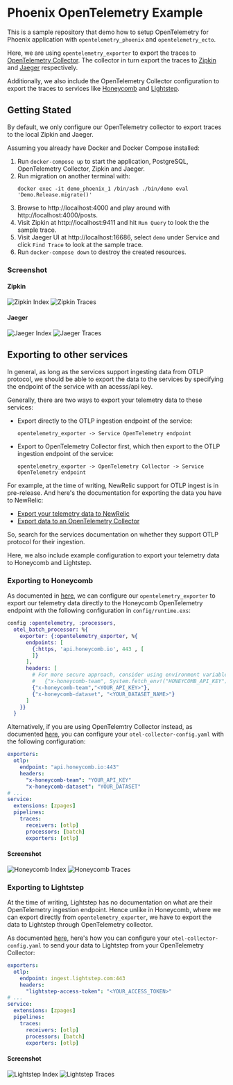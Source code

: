 # Phoenix OpenTelemetry Example

This is a sample repository that demo how to setup OpenTelemetry for Phoenix application
with `opentelemetry_phoenix` and `opentelemetry_ecto`.

Here, we are using `opentelemetry_exporter` to export the traces to [
OpenTelemetry Collector][0]. The collector in turn export the traces to [Zipkin][1] and [
Jaeger][2] respectively.

Additionally, we also include the OpenTelemetry Collector configuration to
export the traces to services like [Honeycomb](https://www.honeycomb.io/) and [Lightstep](https://lightstep.com/).

## Getting Stated

By default, we only configure our OpenTelemetry collector to export traces to
the local Zipkin and Jaeger.

Assuming you already have Docker and Docker Compose installed:

1. Run `docker-compose up` to start the application, PostgreSQL, OpenTelemetry Collector,
   Zipkin and Jaeger.
2. Run migration on another terminal with:
    ```
    docker exec -it demo_phoenix_1 /bin/ash ./bin/demo eval 'Demo.Release.migrate()'
    ```
3. Browse to http://localhost:4000 and play around with
   http://localhost:4000/posts.
4. Visit Zipkin at http://localhost:9411 and hit `Run Query` to look the the sample trace.
5. Visit Jaeger UI at http://localhost:16686, select `demo` under Service  and click `Find Trace` to
look at the sample trace.
6. Run `docker-compose down` to destroy the created resources.

### Screenshot

#### Zipkin

![Zipkin Index](./images/zipkin_index.png)
![Zipkin Traces](./images/zipkin_traces.png)

#### Jaeger

![Jaeger Index](./images/jaeger_index.png)
![Jaeger Traces](./images/jaeger_traces.png)

## Exporting to other services

In general, as long as the services support ingesting data from OTLP protocol,
we should be able to export the data to the services by specifying the endpoint
of the service with an acesss/api key.

Generally, there are two ways to export your telemetry data to these services:

- Export directly to the OTLP ingestion endpoint of the service:
  ```
  opentelemetry_exporter -> Service OpenTelemetry endpoint
  ```
- Export to OpenTelemetry Collector first, which then export to the OTLP
  ingestion endpoint of the service:
  ```
  opentelemetry_exporter -> OpenTelemetry Collector -> Service
  OpenTelemetry endpoint
  ```

For example, at the time of writing, NewRelic support for OTLP ingest is in
pre-release. And here's the documentation for exporting the data you have to
NewRelic:

- [Export your telemetry data to
  NewRelic](https://docs.newrelic.com/docs/integrations/open-source-telemetry-integrations/opentelemetry/opentelemetry-quick-start/#export)
- [Export data to an OpenTelemetry
  Collector](https://docs.newrelic.com/docs/integrations/open-source-telemetry-integrations/opentelemetry/opentelemetry-quick-start/#collector)

So, search for the services documentation on whether they support OTLP protocol
for their ingestion.

Here, we also include example configuration to export your telemetry data to Honeycomb
and Lightstep.

### Exporting to Honeycomb

As documented in [here][3], we can configure our `opentelemetry_exporter` to
export our telemetry data directly to the Honeycomb OpenTelemetry endpoint with
the following configuration in `config/runtime.exs`:

```elixir
config :opentelemetry, :processors,
  otel_batch_processor: %{
    exporter: {:opentelemetry_exporter, %{
      endpoints: [
        {:https, 'api.honeycomb.io', 443 , [
        ]}
      ],
      headers: [
        # For more secure approach, consider using environment variable:
        #   {"x-honeycomb-team", System.fetch_env!("HONEYCOMB_API_KEY")}
        {"x-honeycomb-team","<YOUR_API_KEY>"},
        {"x-honeycomb-dataset", "<YOUR_DATASET_NAME>"}
      ]
    }}
  }
```

Alternatively, if you are using OpenTelemtry Collector instead,
as documented [here][4], you can configure your `otel-collector-config.yaml`
with the following configuration:

```yaml
exporters:
  otlp:
    endpoint: "api.honeycomb.io:443"
    headers:
      "x-honeycomb-team": "YOUR_API_KEY"
      "x-honeycomb-dataset": "YOUR_DATASET"
# ...
service:
  extensions: [zpages]
  pipelines:
    traces:
      receivers: [otlp]
      processors: [batch]
      exporters: [otlp]
```

#### Screenshot

![Honeycomb Index](./images/honeycomb_index.png)
![Honeycomb Traces](./images/honeycomb_traces.png)

### Exporting to Lightstep

At the time of writing, Lightstep has no documentation on
what are their OpenTelemetry ingestion endpoint. Hence unlike in Honeycomb,
where we can export directly from `opentelemetry_exporter`, we have to export
the data to Lightstep through OpenTelemetry collector.

As documented [here][5], here's how you can configure your `otel-collector-config.yaml` to send your
data to Lightstep from your OpenTelemetry Collector:

```yaml
exporters:
  otlp:
    endpoint: ingest.lightstep.com:443
    headers:
      "lightstep-access-token": "<YOUR_ACCESS_TOKEN>"
# ...
service:
  extensions: [zpages]
  pipelines:
    traces:
      receivers: [otlp]
      processors: [batch]
      exporters: [otlp]
```

#### Screenshot

![Lightstep Index](./images/lightstep_index.png)
![Lightstep Traces](./images/lightstep_traces.png)


[0]: https://github.com/open-telemetry/opentelemetry-collector/
[1]: https://zipkin.io/
[2]: https://www.jaegertracing.io/
[3]: https://docs.honeycomb.io/getting-data-in/opentelemetry/
[4]: https://docs.honeycomb.io/getting-data-in/opentelemetry/otel-collector/
[5]: https://docs.lightstep.com/docs/already-using-collectors


